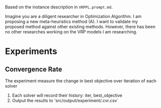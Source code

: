 Based on the instance description in `VRPPL.prompt.md`.

Imagine you are a diligent researcher in Optimization Algorithm. I am proposing a new meta-heuristics method (A). I want to validate my proposed method against other existing methods. However, there has been no other researches working on the VRP models  I am researching. 

# Experiments

## Convergence Rate

The experiment measure the change in best objective over iteration of each solver

1. Each solver will record their history: iter, best_objective
2. Output the results to 'src/output/experiment/<solver>.cvr.csv`